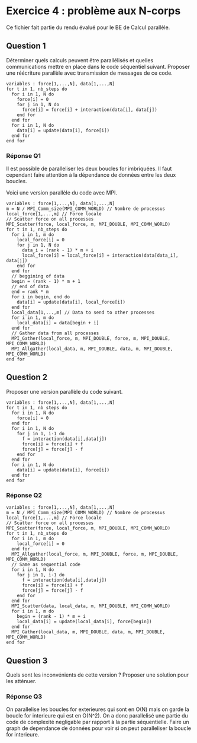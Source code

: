 # Exercice 4 : problème aux N-corps

Ce fichier fait partie du rendu évalué pour le BE de Calcul parallèle.

## Question 1

Déterminer quels calculs peuvent être parallélisés et quelles communications mettre en
place dans le code séquentiel suivant. Proposer une réécriture parallèle avec
transmission de messages de ce code.

```
variables : force[1,...,N], data[1,...,N]
for t in 1, nb_steps do
  for i in 1, N do
    force[i] = 0
    for j in 1, N do
      force[i] = force[i] + interaction(data[i], data[j])
    end for
  end for
  for i in 1, N do
    data[i] = update(data[i], force[i])
  end for
end for
```

### Réponse Q1

Il est possible de paralleliser les deux boucles for imbriquées. Il faut
cependant faire attention à la dépendance de données entre les deux boucles.

Voici une version parallèle du code avec MPI.
```
variables : force[1,...,N], data[1,...,N]
m = N / MPI_Comm_size(MPI_COMM_WORLD) // Nombre de processus
local_force[1,...,m] // Force locale
// Scatter force on all processes
MPI_Scatter(force, local_force, m, MPI_DOUBLE, MPI_COMM_WORLD)
for t in 1, nb_steps do
  for i in 1, m do
    local_force[i] = 0
    for j in 1, N do
      data_i = (rank - 1) * m + i
      local_force[i] = local_force[i] + interaction(data[data_i], data[j])
    end for
  end for
  // beggining of data
  begin = (rank - 1) * m + 1
  // end of data
  end = rank * m
  for i in begin, end do
    data[i] = update(data[i], local_force[i])
  end for
  local_data[1,...,m] // Data to send to other processes
  for i in 1, m do
    local_data[i] = data[begin + i]
  end for
  // Gather data from all processes
  MPI_Gather(local_force, m, MPI_DOUBLE, force, m, MPI_DOUBLE, MPI_COMM_WORLD)
  MPI_Allgather(local_data, m, MPI_DOUBLE, data, m, MPI_DOUBLE, MPI_COMM_WORLD)
end for
```

## Question 2

Proposer une version parallèle du code suivant.

```
variables : force[1,...,N], data[1,...,N]
for t in 1, nb_steps do
  for i in 1, N do
    force[i] = 0
  end for
  for i in 1, N do
    for j in 1, i-1 do
      f = interaction(data[i],data[j])
      force[i] = force[i] + f
      force[j] = force[j] - f
    end for
  end for
  for i in 1, N do
    data[i] = update(data[i], force[i])
  end for
end for
```

### Réponse Q2


```
variables : force[1,...,N], data[1,...,N]
m = N / MPI_Comm_size(MPI_COMM_WORLD) // Nombre de processus
local_force[1,...,m] // Force locale
// Scatter force on all processes
MPI_Scatter(force, local_force, m, MPI_DOUBLE, MPI_COMM_WORLD)
for t in 1, nb_steps do
  for i in 1, m do
    local_force[i] = 0
  end for
  MPI_Allgather(local_force, m, MPI_DOUBLE, force, m, MPI_DOUBLE, MPI_COMM_WORLD)
  // Same as sequential code
  for i in 1, N do
    for j in 1, i-1 do
      f = interaction(data[i],data[j])
      force[i] = force[i] + f
      force[j] = force[j] - f
    end for
  end for
  MPI_Scatter(data, local_data, m, MPI_DOUBLE, MPI_COMM_WORLD)
  for i in 1, m do
    begin = (rank - 1) * m + i
    local_data[i] = update(local_data[i], force[begin])
  end for
  MPI_Gather(local_data, m, MPI_DOUBLE, data, m, MPI_DOUBLE, MPI_COMM_WORLD)
end for
```

## Question 3

Quels sont les inconvénients de cette version ?
Proposer une solution pour les atténuer.

### Réponse Q3

On parallelise les boucles for exterieures qui sont en O(N) mais on garde la boucle for interieure qui est en O(N^2). On a donc parallelisé une partie du code de complexité negligable par rapport à la partie séquentielle.
Faire un graph de dependance de données pour voir si on peut paralleliser la boucle for interieure.

